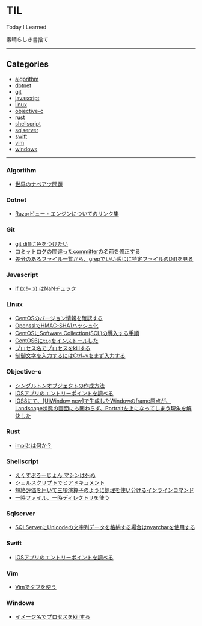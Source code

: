 # TIL

Today I Learned

素晴らしき書捨て

- - -

## Categories

- [algorithm](#algorithm)
- [dotnet](#dotnet)
- [git](#git)
- [javascript](#javascript)
- [linux](#linux)
- [objective-c](#objective-c)
- [rust](#rust)
- [shellscript](#shellscript)
- [sqlserver](#sqlserver)
- [swift](#swift)
- [vim](#vim)
- [windows](#windows)

- - -

### Algorithm

- [世界のナベアツ問題](algorithm/nabeatsu_question.md)

### Dotnet

- [Razorビュー・エンジンについてのリンク集](dotnet/links-of-razor-documents.md)

### Git

- [git diffに色をつけたい](git/enable-diff-color.md)
- [コミットログの間違ったcommitterの名前を修正する](git/fix-wrong-name-committer.md)
- [差分のあるファイル一覧から、grepでいい感じに特定ファイルのDiffを見る](git/smart-select-to-diff-target-with-grep.md)

### Javascript

- [if (x != x) はNaNチェック](javascript/if-x-equal-x-false.md)

### Linux

- [CentOSのバージョン情報を確認する](linux/check-centos-version.md)
- [OpensslでHMAC-SHA1ハッシュ化](linux/hmac-sha1-by-openssl.md)
- [CentOSにSoftware Collection(SCL)の導入する手順](linux/how-to-use-software-collection.md)
- [CentOS6に`tig`をインストールした](linux/install-tools-tig-to-centos6.md)
- [プロセス名でプロセスをkillする](linux/kill-process-by-name.md)
- [制御文字を入力するにはCtrl+vをまず入力する](linux/put-meta-key.md)

### Objective-c

- [シングルトンオブジェクトの作成方法](objective-c/how-to-create-singleton.md)
- [iOSアプリのエントリーポイントを調べる](objective-c/ios-app-entrypoint.md)
- [iOS8にて、[UIWindow new]で生成したWindowのframe原点が、Landscape状態の画面にも関わらず、Portrait左上になってしまう現象を解決した](objective-c/new-uiwindow-has-portrait-anchor-in-iOS8.md)

### Rust

- [implとは何か？](rust/what-is-impl.md)

### Shellscript

- [えくすぷろーじょん マシンは死ぬ](shellscript/bash-explosion.md)
- [シェルスクリプトでヒアドキュメント](shellscript/here-document.md)
- [短絡評価を用いて三項演算子のように処理を使い分けるインラインコマンド](shellscript/inline-if-else.md)
- [一時ファイル、一時ディレクトリを使う](shellscript/make-temporary-directory.md)

### Sqlserver

- [SQLServerにUnicodeの文字列データを格納する場合はnvarcharを使用する](sqlserver/why-use-nvarchar.md)

### Swift

- [iOSアプリのエントリーポイントを調べる](swift/ios-app-entrypoint.md)

### Vim

- [Vimでタブを使う](vim/use-tab.md)

### Windows

- [イメージ名でプロセスをkillする](windows/kill-process-by-image-name.md)

